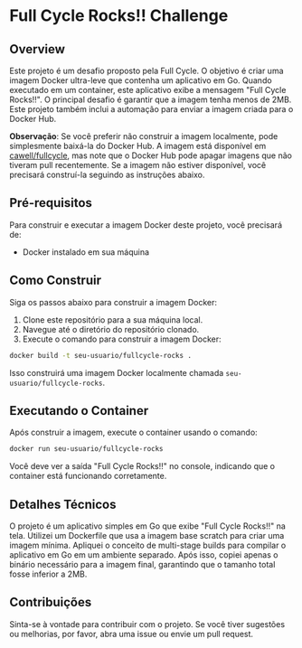 # Full Cycle Rocks!! Challenge

## Overview

Este projeto é um desafio proposto pela Full Cycle. O objetivo é criar uma imagem Docker ultra-leve que contenha um aplicativo em Go. Quando executado em um container, este aplicativo exibe a mensagem "Full Cycle Rocks!!". O principal desafio é garantir que a imagem tenha menos de 2MB. Este projeto também inclui a automação para enviar a imagem criada para o Docker Hub.

**Observação**: Se você preferir não construir a imagem localmente, pode simplesmente baixá-la do Docker Hub. A imagem está disponível em [cawell/fullcycle](https://hub.docker.com/repository/docker/cawell/fullcycle), mas note que o Docker Hub pode apagar imagens que não tiveram pull recentemente. Se a imagem não estiver disponível, você precisará construí-la seguindo as instruções abaixo.


## Pré-requisitos

Para construir e executar a imagem Docker deste projeto, você precisará de:

- Docker instalado em sua máquina

## Como Construir

Siga os passos abaixo para construir a imagem Docker:

1. Clone este repositório para a sua máquina local.
2. Navegue até o diretório do repositório clonado.
3. Execute o comando para construir a imagem Docker:

```bash
docker build -t seu-usuario/fullcycle-rocks .
```

Isso construirá uma imagem Docker localmente chamada `seu-usuario/fullcycle-rocks`.

## Executando o Container

Após construir a imagem, execute o container usando o comando:

```bash
docker run seu-usuario/fullcycle-rocks
```

Você deve ver a saída "Full Cycle Rocks!!" no console, indicando que o container está funcionando corretamente.

## Detalhes Técnicos

O projeto é um aplicativo simples em Go que exibe "Full Cycle Rocks!!" na tela. Utilizei um Dockerfile que usa a imagem base scratch para criar uma imagem mínima. Apliquei o conceito de multi-stage builds para compilar o aplicativo em Go em um ambiente separado. Após isso, copiei apenas o binário necessário para a imagem final, garantindo que o tamanho total fosse inferior a 2MB.

## Contribuições

Sinta-se à vontade para contribuir com o projeto. Se você tiver sugestões ou melhorias, por favor, abra uma issue ou envie um pull request.
